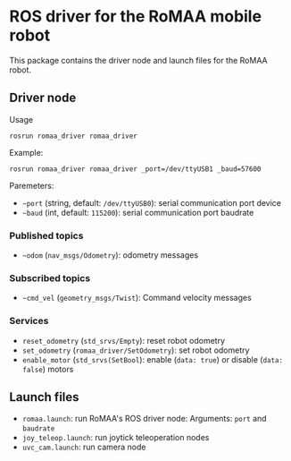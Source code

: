 # ROS driver for the RoMAA mobile robot

This package contains the driver node and launch files for the RoMAA robot.

## Driver node

Usage
```
rosrun romaa_driver romaa_driver
```

Example:
```
rosrun romaa_driver romaa_driver _port=/dev/ttyUSB1 _baud=57600
```

Paremeters:
 * `~port` (string, default: `/dev/ttyUSB0`): serial communication port device 
 * `~baud` (int, default: `115200`): serial communication port baudrate 

### Published topics
 * `~odom` (`nav_msgs/Odometry`): odometry messages 

### Subscribed topics
 * `~cmd_vel` (`geometry_msgs/Twist`): Command velocity messages 

### Services
 * `reset_odometry` (`std_srvs/Empty`): reset robot odometry
 * `set_odometry` (`romaa_driver/SetOdometry`): set robot odometry
 * `enable_motor` (`std_srvs(SetBool`): enable (`data: true`) or disable (`data: false`) motors


## Launch files

 * `romaa.launch`: run RoMAA's ROS driver node: Arguments: `port` and `baudrate`
 * `joy_teleop.launch`: run joytick teleoperation nodes
 * `uvc_cam.launch`: run camera node

